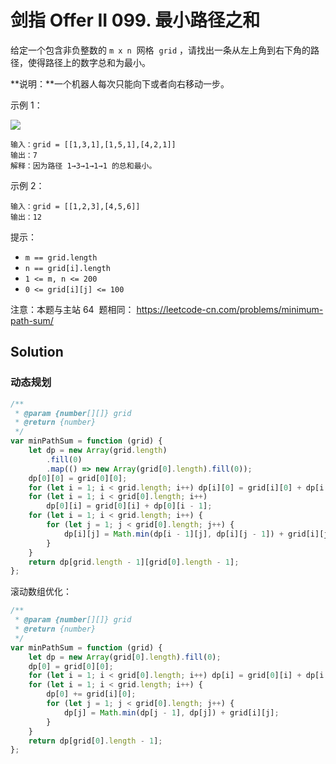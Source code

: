 # 剑指 Offer II 099. 最小路径之和

给定一个包含非负整数的 `m x n`  网格  `grid` ，请找出一条从左上角到右下角的路径，使得路径上的数字总和为最小。

**说明：**一个机器人每次只能向下或者向右移动一步。

示例 1：

![](https://assets.leetcode.com/uploads/2020/11/05/minpath.jpg)

```
输入：grid = [[1,3,1],[1,5,1],[4,2,1]]
输出：7
解释：因为路径 1→3→1→1→1 的总和最小。
```

示例 2：

```
输入：grid = [[1,2,3],[4,5,6]]
输出：12
```

提示：

-   `m == grid.length`
-   `n == grid[i].length`
-   `1 <= m, n <= 200`
-   `0 <= grid[i][j] <= 100`

注意：本题与主站 64  题相同： https://leetcode-cn.com/problems/minimum-path-sum/

## Solution

### 动态规划

```javascript
/**
 * @param {number[][]} grid
 * @return {number}
 */
var minPathSum = function (grid) {
    let dp = new Array(grid.length)
        .fill(0)
        .map(() => new Array(grid[0].length).fill(0));
    dp[0][0] = grid[0][0];
    for (let i = 1; i < grid.length; i++) dp[i][0] = grid[i][0] + dp[i - 1][0];
    for (let i = 1; i < grid[0].length; i++)
        dp[0][i] = grid[0][i] + dp[0][i - 1];
    for (let i = 1; i < grid.length; i++) {
        for (let j = 1; j < grid[0].length; j++) {
            dp[i][j] = Math.min(dp[i - 1][j], dp[i][j - 1]) + grid[i][j];
        }
    }
    return dp[grid.length - 1][grid[0].length - 1];
};
```

滚动数组优化：

```javascript
/**
 * @param {number[][]} grid
 * @return {number}
 */
var minPathSum = function (grid) {
    let dp = new Array(grid[0].length).fill(0);
    dp[0] = grid[0][0];
    for (let i = 1; i < grid[0].length; i++) dp[i] = grid[0][i] + dp[i - 1];
    for (let i = 1; i < grid.length; i++) {
        dp[0] += grid[i][0];
        for (let j = 1; j < grid[0].length; j++) {
            dp[j] = Math.min(dp[j - 1], dp[j]) + grid[i][j];
        }
    }
    return dp[grid[0].length - 1];
};
```
